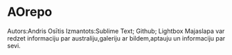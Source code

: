 # AOrepo
Autors:Andris Osītis
Izmantots:Sublime Text;
Github;
Lightbox
 Majaslapa var redzet informaciju par australiju,galeriju ar bildem,aptauju un informaciju par sevi.

